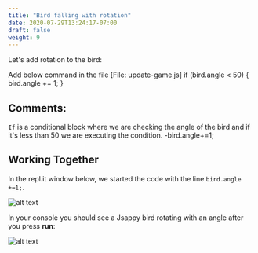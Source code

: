 ```yaml
---
title: "Bird falling with rotation"
date: 2020-07-29T13:24:17-07:00
draft: false
weight: 9
---
```


Let's add rotation to the bird:

Add below command in the file [File: update-game.js]
    if (bird.angle < 50) {
       bird.angle += 1;
    }

## Comments:

`If` is a conditional block where we are checking the angle of the bird and if it's less than 50 we are executing the condition.
   -bird.angle+=1;

## Working Together

In the repl.it window below, we started the code with the line `bird.angle +=1;`.

![alt text](../img/rotate.png "image to add rotation to the bird")

In your console you should see a Jsappy bird rotating with an angle after you press **run**:

![alt text](../img/rotate_output.png "bird rotating")



